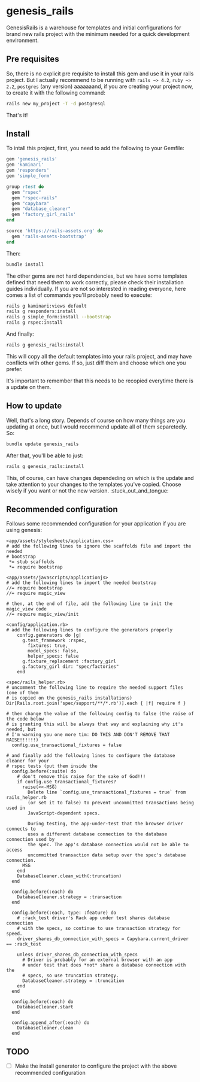 # genesis\_rails

GenesisRails is a warehouse for templates and initial configurations for
brand new rails project with the minimum needed for a quick development
environment.

## Pre requisites

So, there is no explicit pre requisite to install this gem and use it in your
rails project. But I actually recommend to be running with `rails ~> 4.2`,
`ruby ~> 2.2`, `postgres` (any version) aaaaaaand, if you are creating your
project now, to create it with the following command:

```bash
rails new my_project -T -d postgresql
```

That's it!

## Install

To intall this project, first, you need to add the following to your Gemfile:

```ruby
gem 'genesis_rails'
gem 'kaminari'
gem 'responders'
gem 'simple_form'

group :test do
  gem "rspec"
  gem "rspec-rails"
  gem "capybara"
  gem "database_cleaner"
  gem 'factory_girl_rails'
end

source 'https://rails-assets.org' do
  gem 'rails-assets-bootstrap'
end
```

Then:

```bash
bundle install
```

The other gems are not hard dependencies, but we have some templates defined
that need them to work correctly, please check their installation guides
individually. If you are not so interested in reading everyone, here comes a
list of commands you'll probably need to execute:

```bash
rails g kaminari:views default
rails g responders:install
rails g simple_form:install --bootstrap
rails g rspec:install
```

And finally:

```bash
rails g genesis_rails:install
```

This will copy all the default templates into your rails project, and may have
conflicts with other gems. If so, just diff them and choose which one you
prefer.

It's important to remember that this needs to be recopied everytime there is a
update on them.

## How to update

Well, that's a long story. Depends of course on how many things are you updating
at once, but I would recommend update all of them separetedly. So:

```bash
bundle update genesis_rails
```

After that, you'll be able to just:


```bash
rails g genesis_rails:install
```

This, of course, can have changes dependeding on which is the update and take
attention to your changes to the templates you've copied. Choose wisely if you
want or not the new version. :stuck_out_and_tongue:

## Recommended configuration

Follows some recommended configuration for your application if you are using
genesis:

```
<app/assets/stylesheets/application.css>
# add the following lines to ignore the scaffolds file and import the needed
# bootstrap
 *= stub scaffolds
 *= require bootstrap

<app/assets/javascripts/applicationjs>
# add the following lines to import the needed bootstrap
//= require bootstrap
//= require magic_view

# then, at the end of file, add the following line to init the magic_view code
//= require magic_view/init

<config/application.rb>
# add the following lines to configure the generators properly
    config.generators do |g|
      g.test_framework :rspec,
        fixtures: true,
        model_specs: false,
        helper_specs: false
      g.fixture_replacement :factory_girl
      g.factory_girl dir: "spec/factories"
    end

<spec/rails_helper.rb>
# uncomment the following line to require the needed support files (one of them
# is copied on the genesis_rails installations)
Dir[Rails.root.join('spec/support/**/*.rb')].each { |f| require f }

# then change the value of the following config to false (the raise of the code below
# is granting this will be always that way and explaining why it's needed, but
# I'm warning you one more tim: DO THIS AND DON'T REMOVE THAT RAISE!!!!!!)
  config.use_transactional_fixtures = false

# and finally add the following lines to configure the database cleaner for your
# rspec tests (put them inside the
  config.before(:suite) do
    # don't remove this raise for the sake of God!!!
    if config.use_transactional_fixtures?
      raise(<<-MSG)
        Delete line `config.use_transactional_fixtures = true` from rails_helper.rb
        (or set it to false) to prevent uncommitted transactions being used in
        JavaScript-dependent specs.

        During testing, the app-under-test that the browser driver connects to
        uses a different database connection to the database connection used by
        the spec. The app's database connection would not be able to access
        uncommitted transaction data setup over the spec's database connection.
      MSG
    end
    DatabaseCleaner.clean_with(:truncation)
  end

  config.before(:each) do
    DatabaseCleaner.strategy = :transaction
  end

  config.before(:each, type: :feature) do
    # :rack_test driver's Rack app under test shares database connection
    # with the specs, so continue to use transaction strategy for speed.
    driver_shares_db_connection_with_specs = Capybara.current_driver == :rack_test

    unless driver_shares_db_connection_with_specs
      # Driver is probably for an external browser with an app
      # under test that does *not* share a database connection with the
      # specs, so use truncation strategy.
      DatabaseCleaner.strategy = :truncation
    end
  end

  config.before(:each) do
    DatabaseCleaner.start
  end

  config.append_after(:each) do
    DatabaseCleaner.clean
  end
```

## TODO

- [ ] Make the install generator to configure the project with the above
recommended configuration

